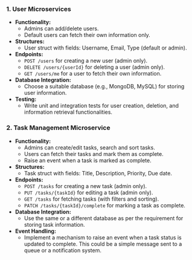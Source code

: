 ### 1. User Microservices
   - **Functionality:**
     - Admins can add/delete users.
     - Default users can fetch their own information only.
   - **Structures:**
     - User struct with fields: Username, Email, Type (default or admin).
   - **Endpoints:**
     - `POST /users` for creating a new user (admin only).
     - `DELETE /users/{userId}` for deleting a user (admin only).
     - `GET /users/me` for a user to fetch their own information.
   - **Database Integration:**
     - Choose a suitable database (e.g., MongoDB, MySQL) for storing user information.
   - **Testing:**
     - Write unit and integration tests for user creation, deletion, and information retrieval functionalities.

### 2. Task Management Microservice
   - **Functionality:**
     - Admins can create/edit tasks, search and sort tasks.
     - Users can fetch their tasks and mark them as complete.
     - Raise an event when a task is marked as complete.
   - **Structures:**
     - Task struct with fields: Title, Description, Priority, Due date.
   - **Endpoints:**
     - `POST /tasks` for creating a new task (admin only).
     - `PUT /tasks/{taskId}` for editing a task (admin only).
     - `GET /tasks` for fetching tasks (with filters and sorting).
     - `PATCH /tasks/{taskId}/complete` for marking a task as complete.
   - **Database Integration:**
     - Use the same or a different database as per the requirement for storing task information.
   - **Event Handling:**
     - Implement a mechanism to raise an event when a task status is updated to complete. This could be a simple message sent to a queue or a notification system.

